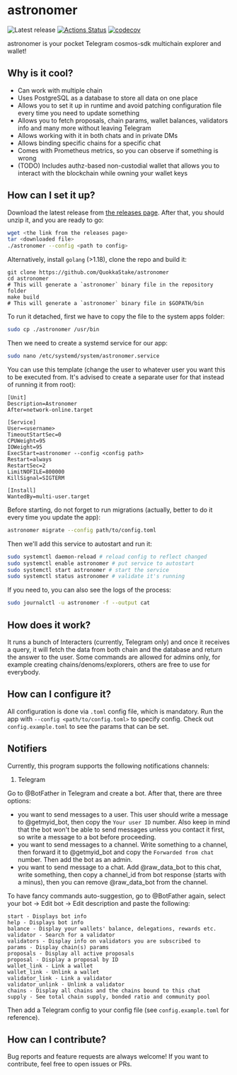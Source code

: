 # astronomer

![Latest release](https://img.shields.io/github/v/release/QuokkaStake/astronomer)
[![Actions Status](https://github.com/QuokkaStake/astronomer/workflows/test/badge.svg)](https://github.com/QuokkaStake/astronomer/actions)
[![codecov](https://codecov.io/gh/QuokkaStake/astronomer/graph/badge.svg?token=JhR7t6G1s6)](https://codecov.io/gh/QuokkaStake/astronomer)

astronomer is your pocket Telegram cosmos-sdk multichain explorer and wallet!

## Why is it cool?
- Can work with multiple chain
- Uses PostgreSQL as a database to store all data on one place
- Allows you to set it up in runtime and avoid patching configuration file every time you need to update something
- Allows you to fetch proposals, chain params, wallet balances, validators info and many more without leaving Telegram
- Allows working with it in both chats and in private DMs
- Allows binding specific chains for a specific chat
- Comes with Prometheus metrics, so you can observe if something is wrong
- (TODO) Includes authz-based non-custodial wallet that allows you to interact with the blockchain while owning your wallet keys

## How can I set it up?

Download the latest release from [the releases page](https://github.com/QuokkaStake/astronomer/releases/). After that, you should unzip it, and you are ready to go:

```sh
wget <the link from the releases page>
tar <downloaded file>
./astronomer --config <path to config>
```

Alternatively, install `golang` (>1.18), clone the repo and build it:
```
git clone https://github.com/QuokkaStake/astronomer
cd astronomer
# This will generate a `astronomer` binary file in the repository folder
make build
# This will generate a `astronomer` binary file in $GOPATH/bin
```

To run it detached, first we have to copy the file to the system apps folder:

```sh
sudo cp ./astronomer /usr/bin
```

Then we need to create a systemd service for our app:

```sh
sudo nano /etc/systemd/system/astronomer.service
```

You can use this template (change the user to whatever user you want this to be executed from.
It's advised to create a separate user for that instead of running it from root):

```
[Unit]
Description=Astronomer
After=network-online.target

[Service]
User=<username>
TimeoutStartSec=0
CPUWeight=95
IOWeight=95
ExecStart=astronomer --config <config path>
Restart=always
RestartSec=2
LimitNOFILE=800000
KillSignal=SIGTERM

[Install]
WantedBy=multi-user.target
```

Before starting, do not forget to run migrations (actually, better to do it every time you update the app):
```sh
astronomer migrate --config path/to/config.toml
```

Then we'll add this service to autostart and run it:

```sh
sudo systemctl daemon-reload # reload config to reflect changed
sudo systemctl enable astronomer # put service to autostart
sudo systemctl start astronomer # start the service
sudo systemctl status astronomer # validate it's running
```

If you need to, you can also see the logs of the process:

```sh
sudo journalctl -u astronomer -f --output cat
```

## How does it work?

It runs a bunch of Interacters (currently, Telegram only) and once it receives a query,
it will fetch the data from both chain and the database and return the answer to the user.
Some commands are allowed for admins only, for example creating chains/denoms/explorers, others
are free to use for everybody.

## How can I configure it?

All configuration is done via `.toml` config file, which is mandatory. Run the app with `--config <path/to/config.toml>`
to specify config. Check out `config.example.toml` to see the params that can be set.

## Notifiers

Currently, this program supports the following notifications channels:
1) Telegram

Go to @BotFather in Telegram and create a bot. After that, there are three options:
- you want to send messages to a user. This user should write a message to @getmyid_bot, then copy
the `Your user ID` number. Also keep in mind that the bot won't be able to send messages unless you contact it first,
so write a message to a bot before proceeding.
- you want to send messages to a channel. Write something to a channel, then forward it to @getmyid_bot and copy
the `Forwarded from chat` number. Then add the bot as an admin.
- you want to send message to a chat. Add @raw_data_bot to this chat, write something, then copy a channel_id
from bot response (starts with a minus), then you can remove @raw_data_bot from the channel.

To have fancy commands auto-suggestion, go to @BotFather again, select your bot -> Edit bot -> Edit description
and paste the following:
```
start - Displays bot info
help - Displays bot info
balance - Display your wallets' balance, delegations, rewards etc.
validator - Search for a validator
validators - Display info on validators you are subscribed to
params - Display chain(s) params
proposals - Display all active proposals
proposal - Display a proposal by ID
wallet_link - Link a wallet
wallet_link - Unlink a wallet
validator_link - Link a validator
validator_unlink - Unlink a validator
chains - Display all chains and the chains bound to this chat
supply - See total chain supply, bonded ratio and community pool
```

Then add a Telegram config to your config file (see `config.example.toml` for reference).

## How can I contribute?

Bug reports and feature requests are always welcome! If you want to contribute, feel free to open issues or PRs.
